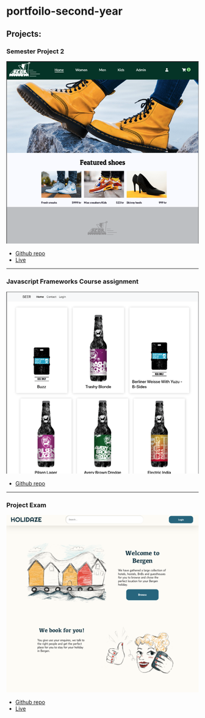 # portfoilo-second-year

## Projects:

### Semester Project 2

<img src="./img/Skjermbilde 2022-06-12 kl. 14.13.00.png"/>

- [Github repo](https://github.com/BlixDyrseth/semester-project-2)
- [Live](https://warm-creponne-1e0e61.netlify.app/)

---

### Javascript Frameworks Course assignment

<img src="./img/Skjermbilde 2022-06-12 kl. 14.20.59.png"/>

- [Github repo](https://github.com/Noroff-FEU-Assignments/js-frameworks-course-assignment-BlixDyrseth)

---

### Project Exam

<img src="./img/Skjermbilde 2022-06-12 kl. 18.46.43.png" />

- [Github repo](https://github.com/BlixDyrseth/exam-holidaze)
- [Live](https://ornate-monstera-1d1f24.netlify.app/)
